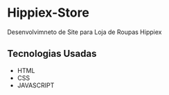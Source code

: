 # Hippiex-Store
Desenvolvimneto de Site para Loja de Roupas Hippiex

## Tecnologias Usadas
- HTML
- CSS
- JAVASCRIPT
